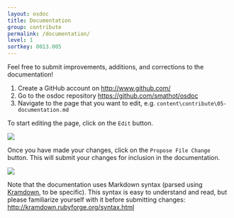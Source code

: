 ```yaml
---
layout: osdoc
title: Documentation
group: contribute
permalink: /documentation/
level: 1
sortkey: 0013.005
---
```


Feel free to submit improvements, additions, and corrections to the documentation!

1. Create a GitHub account on <http://www.github.com/>
2. Go to the osdoc repository <https://github.com/smathot/osdoc>
3. Navigate to the page that you want to edit, e.g. `content\contribute\05-documentation.md`

To start editing the page, click on the `Edit` button.

![](/img/fig/fig13.5.1.png)

Once you have made your changes, click on the `Propose File Change` button. This will submit your changes for inclusion in the documentation.

![](/img/fig/fig13.5.2.png)

Note that the documentation uses Markdown syntax (parsed using [Kramdown][], to be specific). This syntax is easy to understand and read, but please familiarize yourself with it before submitting changes: <http://kramdown.rubyforge.org/syntax.html>

[kramdown]: http://kramdown.rubyforge.org